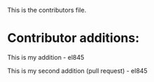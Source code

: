 This is the contributors file.

# Contributor additions:

This is my addition - el845

This is my second addition (pull request) - el845
